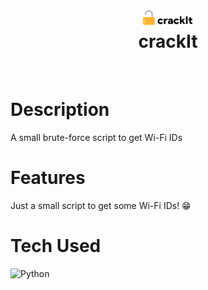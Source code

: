 <div align="center">
      <h1> <img src="https://raw.githubusercontent.com/solstxce/crackIt/master/logo.png" width="80px"><br/>crackIt</h1>
     </div>
<p align="center"> <a href="https://linkedin.com/kvhkc}" target="_blank"><img alt="" src="https://img.shields.io/badge/LinkedIn-0077B5?style=normal&logo=linkedin&logoColor=white" style="vertical-align:center" /></a> </p>

# Description
A small brute-force script to get Wi-Fi IDs

# Features
Just a small script to get some Wi-Fi IDs! 😁

# Tech Used
 ![Python](https://img.shields.io/badge/python-3670A0?style=for-the-badge&logo=python&logoColor=ffdd54)
      

<!-- </> with 💛 by readMD (https://readmd.itsvg.in) -->
    
